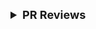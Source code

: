 <details >
 <summary style="font-size: large; font-weight: bold">PR Reviews</summary>


Code Review is a powerful tool that:

- Helps team members adapt their mental model of the system as it’s changing
- Ensures the change correctly solves the problem
- Opens discussion for strengths and weaknesses of a design
- Catches bugs before they get to production
- Keeps the code style and organization consistent
- It’s helpful to think of these benefits as a hierarchy of needs.

![img.png](img.png)

Referred from: https://blakesmith.me/2015/02/09/code-review-essentials-for-software-teams.html

----
</details>
